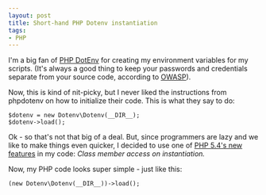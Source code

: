 ```yaml
---
layout: post
title: Short-hand PHP Dotenv instantiation
tags:
- PHP
---
```

I'm a big fan of [PHP DotEnv](https://github.com/vlucas/phpdotenv) for creating my environment variables for my scripts.  (It's always a good thing to keep your passwords and credentials separate from your source code, according to [OWASP](https://www.owasp.org/index.php/OWASP_Guide_Project)).  

Now, this is kind of nit-picky, but I never liked the instructions from phpdotenv on how to initialize their code.  This is what they say to do:

```php?start_inline=1
$dotenv = new Dotenv\Dotenv(__DIR__);
$dotenv->load();
```

Ok - so that's not that big of a deal. But, since programmers are lazy and we like to make things even quicker, I decided to use one of [PHP 5.4's new features](http://php.net/manual/en/migration54.new-features.php) in my code: *Class member access on instantiation.*

Now, my PHP code looks super simple - just like this:

```php?start_inline=1
(new Dotenv\Dotenv(__DIR__))->load();
```